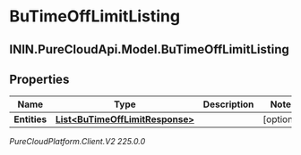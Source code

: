 # BuTimeOffLimitListing

## ININ.PureCloudApi.Model.BuTimeOffLimitListing

## Properties

|Name | Type | Description | Notes|
|------------ | ------------- | ------------- | -------------|
| **Entities** | [**List&lt;BuTimeOffLimitResponse&gt;**](BuTimeOffLimitResponse) |  | [optional] |



_PureCloudPlatform.Client.V2 225.0.0_
